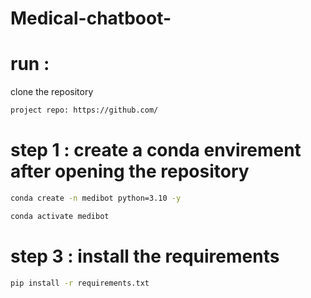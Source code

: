 # Medical-chatboot-


# run :
clone the repository 
```bash 
project repo: https://github.com/
```

# step 1 : create a conda envirement after opening the repository 

```bash
conda create -n medibot python=3.10 -y
```

```bash
conda activate medibot
```

# step 3 : install the requirements 

```bash
pip install -r requirements.txt

```
